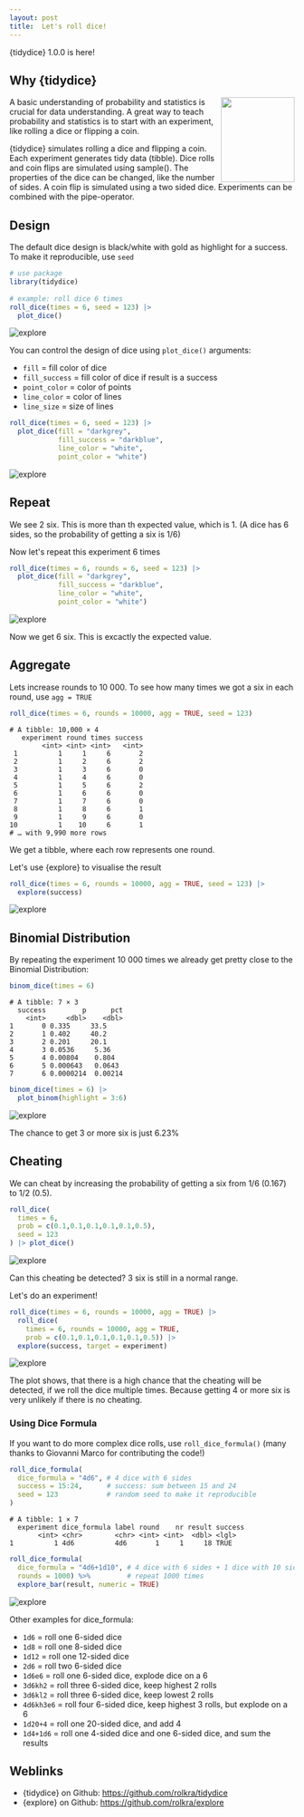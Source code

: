 ```yaml
---
layout: post
title:  Let's roll dice!
---
```


{tidydice} 1.0.0 is here!

## Why {tidydice}
<img src="../images/hex_tidydice.png" align="right" width="130" height="150"/>

A basic understanding of probability and statistics is crucial for data understanding. 
A great way to teach probability and statistics is to start with an experiment, like rolling a dice or flipping a coin.

{tidydice} simulates rolling a dice and flipping a coin. Each experiment generates tidy data (tibble). 
Dice rolls and coin flips are simulated using sample(). 
The properties of the dice can be changed, like the number of sides. 
A coin flip is simulated using a two sided dice. Experiments can be combined with the pipe-operator. 
  
## Design  
  
The default dice design is black/white with gold as highlight for a success.
To make it reproducible, use ```seed```

```R
# use package
library(tidydice)
  
# example: roll dice 6 times
roll_dice(times = 6, seed = 123) |>
  plot_dice()
```

![explore](../images/tidydice-roll-dice-6.png)

 You can control the design of dice using ```plot_dice()``` arguments: 
* ```fill``` = fill color of dice
* ```fill_success``` = fill color of dice if result is a success
* ```point_color``` = color of points
* ```line_color``` = color of lines
* ```line_size``` = size of lines

```R
roll_dice(times = 6, seed = 123) |> 
  plot_dice(fill = "darkgrey", 
            fill_success = "darkblue",
            line_color = "white",
            point_color = "white")
```

![explore](../images/tidydice-roll-dice-6-design.png)

## Repeat

We see 2 six. This is more than th expected value, which is 1. (A dice has 6 sides, so the probability of getting a six is 1/6)

Now let's repeat this experiment 6 times

```R
roll_dice(times = 6, rounds = 6, seed = 123) |> 
  plot_dice(fill = "darkgrey", 
            fill_success = "darkblue",
            line_color = "white",
            point_color = "white")
```

![explore](../images/tidydice-roll-dice-36-design.png)

Now we get 6 six. This is excactly the expected value.

## Aggregate

Lets increase rounds to 10 000. To see how many times we got a six in each round, use ```agg = TRUE```

```R
roll_dice(times = 6, rounds = 10000, agg = TRUE, seed = 123)
```

```
# A tibble: 10,000 × 4
   experiment round times success
        <int> <int> <int>   <int>
 1          1     1     6       2
 2          1     2     6       2
 3          1     3     6       0
 4          1     4     6       0
 5          1     5     6       2
 6          1     6     6       0
 7          1     7     6       0
 8          1     8     6       1
 9          1     9     6       0
10          1    10     6       1
# … with 9,990 more rows
```

We get a tibble, where each row represents one round.

Let's use {explore} to visualise the result

```R
roll_dice(times = 6, rounds = 10000, agg = TRUE, seed = 123) |>
  explore(success)
```

![explore](../images/tidydice-explore-success-6-10000.png)

## Binomial Distribution

By repeating the experiment 10 000 times we already get pretty close to the Binomial Distribution:

```R
binom_dice(times = 6)
```

```
# A tibble: 7 × 3
  success         p      pct
    <int>     <dbl>    <dbl>
1       0 0.335     33.5    
2       1 0.402     40.2    
3       2 0.201     20.1    
4       3 0.0536     5.36   
5       4 0.00804    0.804  
6       5 0.000643   0.0643 
7       6 0.0000214  0.00214
```

```R
binom_dice(times = 6) |>
  plot_binom(highlight = 3:6)
```

![explore](../images/tidydice-binom-6.png)

The chance to get 3 or more six is just 6.23%

## Cheating

We can cheat by increasing the probability of getting a six from 1/6 (0.167) to 1/2 (0.5).

```R
roll_dice(
  times = 6, 
  prob = c(0.1,0.1,0.1,0.1,0.1,0.5), 
  seed = 123
) |> plot_dice()
```  

![explore](../images/tidydice-roll-dice-6-cheat.png)

Can this cheating be detected? 3 six is still in a normal range.

Let's do an experiment!

```R
roll_dice(times = 6, rounds = 10000, agg = TRUE) |>
  roll_dice(
    times = 6, rounds = 10000, agg = TRUE, 
    prob = c(0.1,0.1,0.1,0.1,0.1,0.5)) |> 
  explore(success, target = experiment)
```  

![explore](../images/tidydice-roll-dice-6-experiment.png)

The plot shows, that there is a high chance that the cheating will be detected, if we roll the dice multiple times. 
Because getting 4 or more six is very unlikely if there is no cheating.

### Using Dice Formula

If you want to do more complex dice rolls, use ```roll_dice_formula()``` (many thanks to Giovanni Marco for contributing the code!)

```R
roll_dice_formula(
  dice_formula = "4d6", # 4 dice with 6 sides
  success = 15:24,      # success: sum between 15 and 24
  seed = 123            # random seed to make it reproducible
)
```

```
# A tibble: 1 × 7
  experiment dice_formula label round    nr result success
       <int> <chr>        <chr> <int> <int>  <dbl> <lgl>  
1          1 4d6          4d6       1     1     18 TRUE  
```

```R
roll_dice_formula(
  dice_formula = "4d6+1d10", # 4 dice with 6 sides + 1 dice with 10 sides
  rounds = 1000) %>%         # repeat 1000 times
  explore_bar(result, numeric = TRUE)
```

![explore](../images/tidydice-roll-dice-formula.png)

Other examples for dice_formula:

- ```1d6``` = roll one 6-sided dice
- ```1d8``` = roll one 8-sided dice
- ```1d12``` = roll one 12-sided dice
- ```2d6``` = roll two 6-sided dice
- ```1d6e6``` = roll one 6-sided dice, explode dice on a 6
- ```3d6kh2``` = roll three 6-sided dice, keep highest 2 rolls
- ```3d6kl2``` = roll three 6-sided dice, keep lowest 2 rolls
- ```4d6kh3e6``` = roll four 6-sided dice, keep highest 3 rolls, but explode on a 6
- ```1d20+4``` = roll one 20-sided dice, and add 4
- ```1d4+1d6``` = roll one 4-sided dice and one 6-sided dice, and sum the results

## Weblinks

* {tidydice} on Github: <https://github.com/rolkra/tidydice> 
* {explore} on Github: <https://github.com/rolkra/explore>
